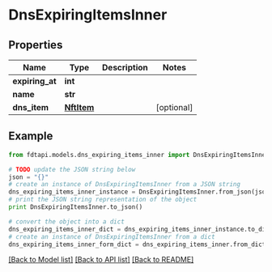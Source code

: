 # DnsExpiringItemsInner


## Properties
Name | Type | Description | Notes
------------ | ------------- | ------------- | -------------
**expiring_at** | **int** |  | 
**name** | **str** |  | 
**dns_item** | [**NftItem**](NftItem.md) |  | [optional] 

## Example

```python
from fdtapi.models.dns_expiring_items_inner import DnsExpiringItemsInner

# TODO update the JSON string below
json = "{}"
# create an instance of DnsExpiringItemsInner from a JSON string
dns_expiring_items_inner_instance = DnsExpiringItemsInner.from_json(json)
# print the JSON string representation of the object
print DnsExpiringItemsInner.to_json()

# convert the object into a dict
dns_expiring_items_inner_dict = dns_expiring_items_inner_instance.to_dict()
# create an instance of DnsExpiringItemsInner from a dict
dns_expiring_items_inner_form_dict = dns_expiring_items_inner.from_dict(dns_expiring_items_inner_dict)
```
[[Back to Model list]](../README.md#documentation-for-models) [[Back to API list]](../README.md#documentation-for-api-endpoints) [[Back to README]](../README.md)


